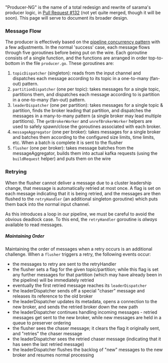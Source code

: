 "Producer-NG" is the name of a total redesign and rewrite of sarama's producer logic, in [Pull Request #132](https://github.com/Shopify/sarama/pull/132) (not yet quite merged, though it will be soon). This page will serve to document its broader design.

### Message Flow

The producer is effectively based on the [pipeline concurrency pattern](http://blog.golang.org/pipelines) with a few adjustments. In the normal 'success' case, each message flows through five goroutines before being put on the wire. Each goroutine consists of a single function, and the functions are arranged in order top-to-bottom in the file `producer.go`. These goroutines are:

1. `topicDispatcher` (singleton): reads from the input channel and dispatches each message according to its topic in a one-to-many (fan-out) pattern.
1. `partitionDispatcher` (one per topic): takes messages for a single topic, partitions them, and dispatches each message according to is partition in a one-to-many (fan-out) pattern.
1. `leaderDispatcher` (one per partition): takes messages for a single topic & partition, finds the broker leading that partition, and dispatches the messages in a many-to-many pattern (a single broker may lead multiple partitions). The `getBrokerWorker` and `unrefBrokerWorker` helpers are used to safely spawn/close the goroutines associated with each broker.
1. `messageAggregator` (one per broker): takes messages for a single broker and batches them according to the configured size limits, time limits, etc. When a batch is complete it is sent to the flusher
1. `flusher` (one per broker): takes message batches from the messageAggregator, builds them into actual kafka requests (using the `buildRequest` helper) and puts them on the wire

### Retrying

When the flusher cannot deliver a message due to a cluster leadership change, that message is automatically retried at most once. A flag is set on each message indicating that it is being retried, and the messages are then flushed to the `retryHandler` (an additional singleton goroutine) which puts them back into the normal input channel.

As this introduces a loop in our pipeline, we must be careful to avoid the obvious deadlock case. To this end, the `retryHandler` goroutine is *always* available to read messages.

##### Maintaining Order

Maintaining the order of messages when a retry occurs is an additional challenge. When a `flusher` triggers a retry, the following events occur:
- the messages to retry are sent to the retryHandler
- the flusher sets a flag for the given topic/partition; while this flag is set any further messages for that partition (which may have already been in the pipeline) will be immediately retried
- eventually the first retried message reaches its `leaderDispatcher`
- the leaderDispatcher sends off a special "chaser" message and releases its reference to the old broker
- the leaderDispatcher updates its metadata, opens a connection to the new broker, and sends the retried broker down the new path
- the leaderDispatcher continues handling incoming messages - retried messages get sent to the new broker, while new messages are held in a queue to preserver ordering
- the flusher sees the chaser message; it clears the flag it originally sent, and "retries" the chaser message
- the leaderDispatcher sees the retried chaser message (indicating that it has seen the last retried message)
- the leaderDispatcher flushes the backlog of "new" messages to the new broker and resumes normal processing